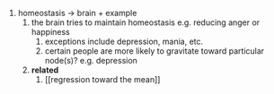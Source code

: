 1. homeostasis → brain + example
	1. the brain tries to maintain homeostasis e.g. reducing anger or happiness
		1. exceptions include depression, mania, etc.
		2. certain people are more likely to gravitate toward particular node(s)? e.g. depression
	2. **related**
		1. [[regression toward the mean]]